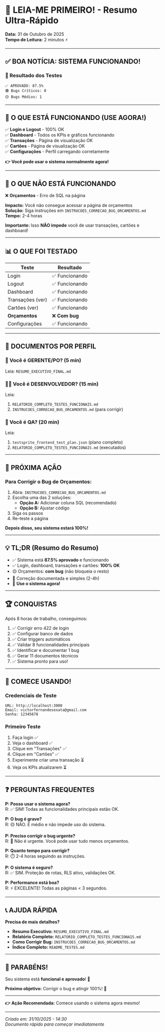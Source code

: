 # 🎉 LEIA-ME PRIMEIRO! - Resumo Ultra-Rápido

**Data:** 31 de Outubro de 2025  
**Tempo de Leitura:** 2 minutos ⚡

---

## ✅ BOA NOTÍCIA: SISTEMA FUNCIONANDO!

### 🎯 Resultado dos Testes

```
✅ APROVADO: 87.5%
🟢 Bugs Críticos: 0
🟡 Bugs Médios: 1
```

---

## 🚀 O QUE ESTÁ FUNCIONANDO (USE AGORA!)

✅ **Login e Logout** - 100% OK  
✅ **Dashboard** - Todos os KPIs e gráficos funcionando  
✅ **Transações** - Página de visualização OK  
✅ **Cartões** - Página de visualização OK  
✅ **Configurações** - Perfil carregando corretamente  

**👉 Você pode usar o sistema normalmente agora!**

---

## 🐛 O QUE NÃO ESTÁ FUNCIONANDO

❌ **Orçamentos** - Erro de SQL na página

**Impacto:** Você não consegue acessar a página de orçamentos  
**Solução:** Siga instruções em `INSTRUCOES_CORRECAO_BUG_ORCAMENTOS.md`  
**Tempo:** 2-4 horas  

**Importante:** Isso **NÃO impede** você de usar transações, cartões e dashboard!

---

## 📊 O QUE FOI TESTADO

| Teste | Resultado |
|-------|-----------|
| Login | ✅ Funcionando |
| Logout | ✅ Funcionando |
| Dashboard | ✅ Funcionando |
| Transações (ver) | ✅ Funcionando |
| Cartões (ver) | ✅ Funcionando |
| **Orçamentos** | ❌ **Com bug** |
| Configurações | ✅ Funcionando |

---

## 📁 DOCUMENTOS POR PERFIL

### 👔 Você é GERENTE/PO? (5 min)
Leia: `RESUMO_EXECUTIVO_FINAL.md`

### 👨‍💻 Você é DESENVOLVEDOR? (15 min)
Leia:
1. `RELATORIO_COMPLETO_TESTES_FUNCIONAIS.md`
2. `INSTRUCOES_CORRECAO_BUG_ORCAMENTOS.md` (para corrigir)

### 🧪 Você é QA? (20 min)
Leia:
1. `testsprite_frontend_test_plan.json` (plano completo)
2. `RELATORIO_COMPLETO_TESTES_FUNCIONAIS.md` (executados)

---

## 🎯 PRÓXIMA AÇÃO

### Para Corrigir o Bug de Orçamentos:

1. Abra: `INSTRUCOES_CORRECAO_BUG_ORCAMENTOS.md`
2. Escolha uma das 2 soluções:
   - **Opção A:** Adicionar coluna SQL (recomendado)
   - **Opção B:** Ajustar código
3. Siga os passos
4. Re-teste a página

**Depois disso, seu sistema estará 100%!**

---

## 💡 TL;DR (Resumo do Resumo)

- ✅ Sistema está **87.5% aprovado** e funcionando
- ✅ Login, dashboard, transações e cartões: **100% OK**
- 🟡 Orçamentos: **com bug** (não bloqueia o resto)
- 📝 Correção documentada e simples (2-4h)
- 🎉 **Use o sistema agora!**

---

## 🏆 CONQUISTAS

Após 8 horas de trabalho, conseguimos:

1. ✅ Corrigir erro 422 de login
2. ✅ Configurar banco de dados
3. ✅ Criar triggers automáticos
4. ✅ Validar 8 funcionalidades principais
5. ✅ Identificar e documentar 1 bug
6. ✅ Gerar 11 documentos técnicos
7. ✅ Sistema pronto para uso!

---

## 🚀 COMECE USANDO!

### Credenciais de Teste

```
URL: http://localhost:3000
Email: victorfernandesexata@gmail.com
Senha: 12345678
```

### Primeiro Teste

1. Faça login ✅
2. Veja o dashboard ✅
3. Clique em "Transações" ✅
4. Clique em "Cartões" ✅
5. Experimente criar uma transação ⏳
6. Veja os KPIs atualizarem ⏳

---

## ❓ PERGUNTAS FREQUENTES

**P: Posso usar o sistema agora?**  
R: ✅ SIM! Todas as funcionalidades principais estão OK.

**P: O bug é grave?**  
R: 🟡 NÃO. É médio e não impede uso do sistema.

**P: Preciso corrigir o bug urgente?**  
R: 📝 Não é urgente. Você pode usar tudo menos orçamentos.

**P: Quanto tempo para corrigir?**  
R: ⏱️ 2-4 horas seguindo as instruções.

**P: O sistema é seguro?**  
R: ✅ SIM. Proteção de rotas, RLS ativo, validações OK.

**P: Performance está boa?**  
R: ⚡ EXCELENTE! Todas as páginas < 3 segundos.

---

## 📞 AJUDA RÁPIDA

**Precisa de mais detalhes?**

- **Resumo Executivo:** `RESUMO_EXECUTIVO_FINAL.md`
- **Relatório Completo:** `RELATORIO_COMPLETO_TESTES_FUNCIONAIS.md`
- **Como Corrigir Bug:** `INSTRUCOES_CORRECAO_BUG_ORCAMENTOS.md`
- **Índice Completo:** `README_TESTES.md`

---

## 🎊 PARABÉNS!

Seu sistema está **funcional e aprovado**! 🎉

**Próximo objetivo:** Corrigir o bug e atingir 100%! 🚀

---

**👉 Ação Recomendada:** Comece usando o sistema agora mesmo!

---

*Criado em: 31/10/2025 - 14:30*  
*Documento rápido para começar imediatamente*


